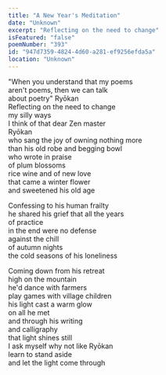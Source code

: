 ```yaml
---
title: "A New Year's Meditation"
date: "Unknown"
excerpt: "Reflecting on the need to change"
isFeatured: "false"
poemNumber: "393"
id: "947d7359-4824-4d60-a281-ef9256efda5a"
location: "Unknown"
---
```


"When you understand that my poems  
 aren't poems, then we can talk  
 about poetry" Ryōkan  
Reflecting on the need to change  
my silly ways  
I think of that dear Zen master  
Ryōkan  
who sang the joy of owning nothing more  
than his old robe and begging bowl  
who wrote in praise  
of plum blossoms  
rice wine and of new love  
that came a winter flower  
and sweetened his old age

Confessing to his human frailty  
he shared his grief that all the years  
of practice  
in the end were no defense  
against the chill  
of autumn nights  
the cold seasons of his loneliness

Coming down from his retreat  
high on the mountain  
he'd dance with farmers  
play games with village children  
his light cast a warm glow  
on all he met  
and through his writing  
and calligraphy  
that light shines still  
I ask myself why not like Ryōkan  
learn to stand aside  
and let the light come through
